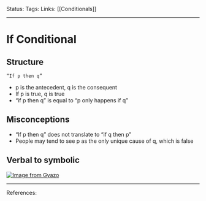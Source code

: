 Status:
Tags:
Links: [[Conditionals]]
___
# If Conditional
## Structure
`“If p then q”`
 -  p is the antecedent, q is the consequent
-  If p is true, q is true
-  “if p then q” is equal to “p only happens if q”
## Misconceptions
-  “If p then q” does not translate to “if q then p”
-  People may tend to see p as the only unique cause of q, which is false
## Verbal to symbolic
[![Image from Gyazo](https://i.gyazo.com/aa60aeaf1ff835821958aa8b631c3755.png)](https://gyazo.com/aa60aeaf1ff835821958aa8b631c3755)
___
References:
